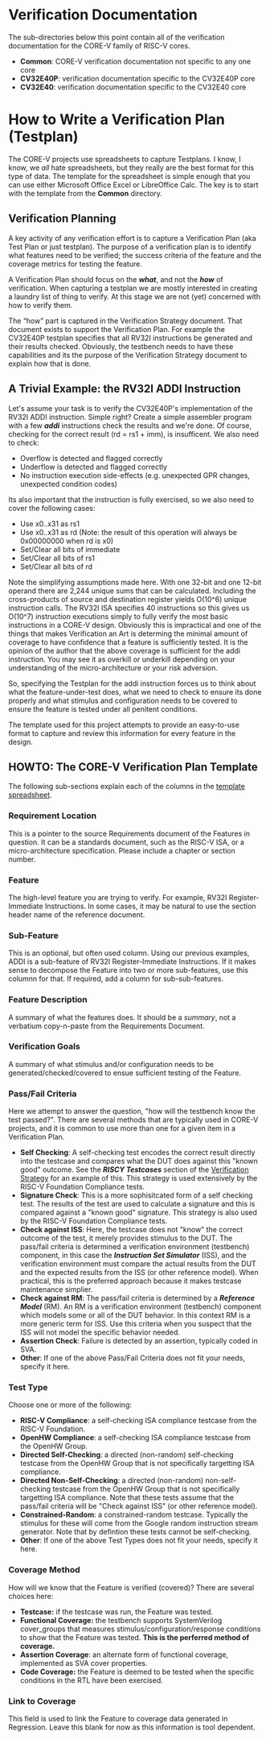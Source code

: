 # Verification Documentation
The sub-directories below this point contain all of the verification documentation for the CORE-V family of RISC-V cores.
* **Common**: CORE-V verification documentation not specific to any one core
* **CV32E40P**: verification documentation specific to the CV32E40P core
* **CV32E40**: verification documentation specific to the CV32E40 core
# How to Write a Verification Plan (Testplan)
The CORE-V projects use spreadsheets to capture Testplans.  I know, I know, we _all_ hate spreadsheets, but they really are the best format for this type of data.  The template for the spreadsheet is simple enough that you can use either Microsoft Office Excel or LibreOffice Calc.  The key is to start with the template from the **Common** directory.
## Verification Planning
A key activity of any verification effort is to capture a Verification Plan (aka Test Plan or just testplan).  The purpose of a verification plan is to identify what features need to be verified; the success criteria of the feature and the coverage metrics for testing the feature.

A Verification Plan should focus on the **_what_**, and not the **_how_** of verification.  When capturing a testplan we are mostly interested in creating a laundry list of thing to verify.  At this stage we are not (yet) concerned with how to verify them.

The “how” part is captured in the Verification Strategy document.  That document exists to support the Verification Plan. For example the CV32E40P testplan specifies that all RV32I instructions be generated and their results checked.  Obviously, the testbench needs to have these capabilities and its the purpose of the Verification Strategy document to explain how that is done.
## A Trivial Example: the RV32I ADDI Instruction
Let's assume your task is to verify the CV32E40P's implementation of the RV32I ADDI instruction.  Simple right?  Create a simple assembler program with a few **_addi_** instructions check the results and we're done.  Of course, checking for the correct result (rd = rs1 + imm), is insufficent.  We also need to check:
* Overflow is detected and flagged correctly
* Underflow is detected and flagged correctly
* No instruction execution side-effects (e.g. unexpected GPR changes, unexpected condition codes)

Its also important that the instruction is fully exercised, so we also need to cover the following cases:
* Use x0..x31 as rs1
* Use x0..x31 as rd (Note: the result of this operation will always be 0x00000000 when rd is x0)
* Set/Clear all bits of immediate
* Set/Clear all bits of rs1
* Set/Clear all bits of rd

Note the simplifying assumptions made here.  With one 32-bit and one 12-bit operand there are 2,244 unique sums that can be calculated.  Including the cross-products of source and destination register yields O(10^6) unique instruction calls.  The RV32I ISA specifies 40 instructions so this gives us O(10^7) instruction executions simply to fully verify the most basic instructions in a CORE-V design.  Obviously this is impractical and one of the things that makes Verification an Art is determing the minimal amount of coverage to have confidence that a feature is sufficiently tested.  It is the opinion of the author that the above coverage is sufficient for the addi instruction.  You may see it as overkill or underkill depending on your understanding of the micro-architecture or your risk adversion.

So, specifying the Testplan for the addi instruction forces us to think about what the feature-under-test does, what we need to check to ensure its done properly and what stimulus and configuration needs to be covered to ensure the feature is tested under all penitent conditions.

The template used for this project attempts to provide an easy-to-use format to capture and review this information for every feature in the design.
## HOWTO: The CORE-V Verification Plan Template
The following sub-sections explain each of the columns in the [template spreadsheet](https://github.com/openhwgroup/core-v-docs/blob/master/verif/CV32E40P/VerificationPlan/CORE-V_VerifPlan_Template.xlsx).
### Requirement Location
This is a pointer to the source Requirements document of the Features in question.  It can be a standards document, such as the RISC-V ISA, or a micro-architecture specification.   Please include a chapter or section number.
### Feature
The high-level feature you are trying to verify.  For example, RV32I Register-Immediate Instructions.  In some cases, it may be natural to use the section header name of the reference document.
### Sub-Feature
This is an optional, but often used column.  Using our previous examples, ADDI is a sub-feature of RV32I Register-Immediate Instructions.  If it makes sense to decompose the Feature into two or more sub-features, use this columnn for that.  If required, add a column for sub-sub-features. 
### Feature Description
A summary of what the features does.  It should be a _summary_, not a verbatium copy-n-paste from the Requirements Document.
### Verification Goals
A summary of what stimulus and/or configuration needs to be generated/checked/covered to ensue sufficient testing of the Feature.
### Pass/Fail Criteria
Here we attempt to answer the question, "how will the testbench know the test passed?".  There are several methods that are typically used in CORE-V projects, and it is common to use more than one for a given item in a Verification Plan.
* **Self Checking**: A self-checking test encodes the correct result directly into the testcase and compares what the DUT does against this "known good" outcome.  See the **_RISCY Testcases_** section of the [Verification Strategy](https://github.com/openhwgroup/core-v-docs/blob/master/verif/Common/OpenHWGroup_CORE-V_Verif_Strategy.pdf) for an example of this.  This strategy is used extensively by the RISC-V Foundation Compliance tests.
* **Signature Check**: This is a more sophisitcated form of a self checking test.  The results of the test are used to calculate a signature and this is compared against a "known good" signature.  This strategy is also used by the RISC-V Foundation Compliance tests.
* **Check against ISS**: Here, the testcase does not "know" the correct outcome of the test, it merely provides stimulus to the DUT.  The pass/fail criteria is determined a verification environment (testbench) component, in this case the **_Instruction Set Simulator_** (ISS), and the verification environment must compare the actual results from the DUT and the expected results from the ISS (or other reference model). When practical, this is the preferred approach because it makes testcase maintenance simplier.
* **Check against RM**: The pass/fail criteria is determined by a **_Reference Model_** (RM).  An RM is a verification environment (testbench) component which models some or all of the DUT behavior.  In this context RM is a more generic term for ISS.  Use this criteria when you suspect that the ISS will not model the specific behavior needed.
* **Assertion Check**: Failure is detected by an assertion, typically coded in SVA.
* **Other**: If one of the above Pass/Fail Criteria does not fit your needs, specify it here.
### Test Type
Choose one or more of the following:
* **RISC-V Compliance**: a self-checking ISA compliance testcase from the RISC-V Foundation.
* **OpenHW Compliance**: a self-checking ISA compliance testcase from the OpenHW Group.
* **Directed Self-Checking**: a directed (non-random) self-checking testcase from the OpenHW Group that is not specifically targetting ISA compliance.
* **Directed Non-Self-Checking**: a directed (non-random) non-self-checking testcase from the OpenHW Group that is not specifically targetting ISA compliance.  Note that these tests assume that the pass/fail criteria will be "Check against ISS" (or other reference model).
* **Constrained-Random**: a constrained-random testcase.  Typically the stimulus for these will come from the Google random instruction stream generator.  Note that by defintion these tests cannot be self-checking.
* **Other**: If one of the above Test Types does not fit your needs, specify it here.
### Coverage Method
How will we know that the Feature is verified (covered)?  There are several choices here:
* **Testcase:** if the testcase was run, the Feature was tested.
* **Functional Coverage:** the testbench supports SystemVerilog cover_groups that measures stimulus/configuration/response conditions to show that the Feature was tested.  **This is the perferred method of coverage.**
* **Assertion Coverage**: an alternate form of functional coverage, implemented as SVA cover properties.
* **Code Coverage:** the Feature is deemed to be tested when the specific conditions in the RTL have been exercised.
### Link to Coverage
This field is used to link the Feature to coverage data generated in Regression.  Leave this blank for now as this information is tool dependent.
